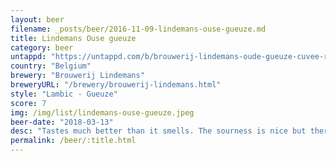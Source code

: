 ```yaml
---
layout: beer
filename: _posts/beer/2016-11-09-lindemans-ouse-gueuze.md
title: Lindemans Ouse gueuze
category: beer
untappd: "https://untappd.com/b/brouwerij-lindemans-oude-gueuze-cuvee-rene/37623"
country: "Belgium"
brewery: "Brouwerij Lindemans"
breweryURL: "/brewery/brouwerij-lindemans.html"
style: "Lambic - Gueuze"
score: 7
img: /img/list/lindemans-ouse-gueuze.jpeg
beer-date: "2018-03-13"
desc: "Tastes much better than it smells. The sourness is nice but there’s something which tastes slightly off. An interesting beer"
permalink: /beer/:title.html
---
```

